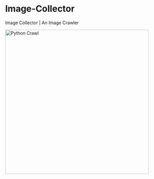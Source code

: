 # Image-Collector
Image Collector | An Image Crawler

<img width="459" alt="Python Crawl" src="https://user-images.githubusercontent.com/48475824/71638591-46f76380-2ca7-11ea-8173-0a3d6238c11b.png">
